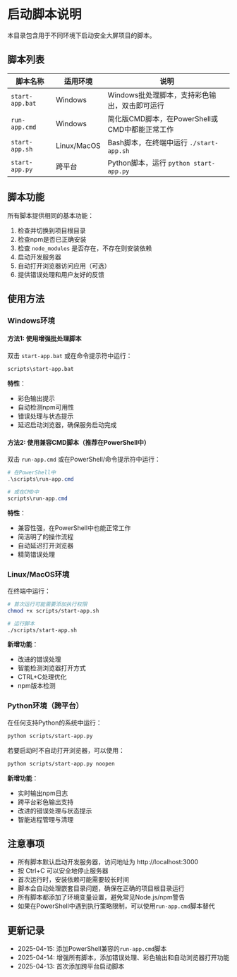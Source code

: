 # 启动脚本说明

本目录包含用于不同环境下启动安全大屏项目的脚本。

## 脚本列表

| 脚本名称 | 适用环境 | 说明 |
|---------|---------|------|
| `start-app.bat` | Windows | Windows批处理脚本，支持彩色输出，双击即可运行 |
| `run-app.cmd` | Windows | 简化版CMD脚本，在PowerShell或CMD中都能正常工作 |
| `start-app.sh` | Linux/MacOS | Bash脚本，在终端中运行 `./start-app.sh` |
| `start-app.py` | 跨平台 | Python脚本，运行 `python start-app.py` |

## 脚本功能

所有脚本提供相同的基本功能：

1. 检查并切换到项目根目录
2. 检查npm是否已正确安装
3. 检查 `node_modules` 是否存在，不存在则安装依赖
4. 启动开发服务器
5. 自动打开浏览器访问应用（可选）
6. 提供错误处理和用户友好的反馈

## 使用方法

### Windows环境

#### 方法1: 使用增强批处理脚本

双击 `start-app.bat` 或在命令提示符中运行：

```cmd
scripts\start-app.bat
```

**特性**：
- 彩色输出提示
- 自动检测npm可用性
- 错误处理与状态提示
- 延迟启动浏览器，确保服务启动完成

#### 方法2: 使用兼容CMD脚本（推荐在PowerShell中）

双击 `run-app.cmd` 或在PowerShell/命令提示符中运行：

```powershell
# 在PowerShell中
.\scripts\run-app.cmd

# 或在CMD中
scripts\run-app.cmd
```

**特性**：
- 兼容性强，在PowerShell中也能正常工作
- 简洁明了的操作流程
- 自动延迟打开浏览器
- 精简错误处理

### Linux/MacOS环境

在终端中运行：

```bash
# 首次运行可能需要添加执行权限
chmod +x scripts/start-app.sh

# 运行脚本
./scripts/start-app.sh
```

**新增功能**：
- 改进的错误处理
- 智能检测浏览器打开方式
- CTRL+C处理优化
- npm版本检测

### Python环境（跨平台）

在任何支持Python的系统中运行：

```bash
python scripts/start-app.py
```

若要启动时不自动打开浏览器，可以使用：

```bash
python scripts/start-app.py noopen
```

**新增功能**：
- 实时输出npm日志
- 跨平台彩色输出支持
- 改进的错误处理与状态提示
- 智能进程管理与清理

## 注意事项

- 所有脚本默认启动开发服务器，访问地址为 http://localhost:3000
- 按 Ctrl+C 可以安全地停止服务器
- 首次运行时，安装依赖可能需要较长时间
- 脚本会自动处理嵌套目录问题，确保在正确的项目根目录运行
- 所有脚本都添加了环境变量设置，避免常见Node.js/npm警告
- 如果在PowerShell中遇到执行策略限制，可以使用`run-app.cmd`脚本替代

## 更新记录

- 2025-04-15: 添加PowerShell兼容的`run-app.cmd`脚本
- 2025-04-14: 增强所有脚本，添加错误处理、彩色输出和自动浏览器打开功能
- 2025-04-13: 首次添加跨平台启动脚本 